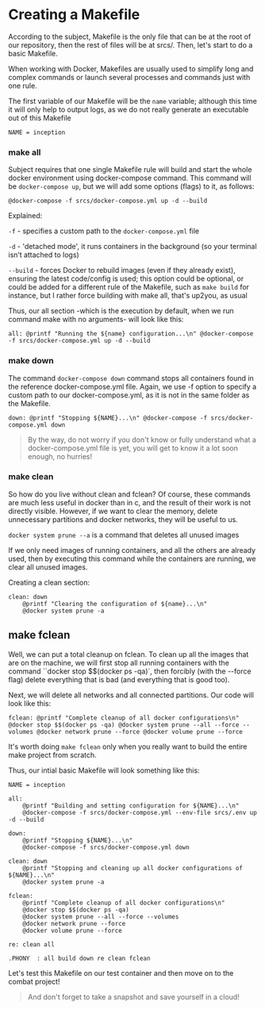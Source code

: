 # Creating a Makefile

According to the subject, Makefile is the only file that can be at the root of our repository, then the rest of files will be at srcs/. Then, let's start to do a basic Makefile.

When working with Docker, Makefiles are usually used to simplify long and complex commands or launch several processes and commands just with one rule.

The first variable of our Makefile will be the `name` variable; although this time it will only help to output logs, as we do not really generate an executable out of this Makefile

`NAME = inception`

### make all

Subject requires that one single Makefile rule will build and start the whole docker environment using docker-compose command. This command will be `docker-compose up`, but we will add some options (flags) to it, as follows:

`@docker-compose -f srcs/docker-compose.yml up -d --build`

Explained:

`-f` - specifies a custom path to the `docker-compose.yml` file

`-d` - 'detached mode', it runs containers in the background (so your terminal isn’t attached to logs)

`--build` - forces Docker to rebuild images (even if they already exist), ensuring the latest code/config is used; this option could be optional, or could be added for a different rule of the Makefile, such as ``make build`` for instance, but I rather force building with make all, that's up2you, as usual

Thus, our all section -which is the execution by default, when we run command make with no arguments- will look like this:

``
all:
@printf "Running the ${name} configuration...\n"
	@docker-compose -f srcs/docker-compose.yml up -d --build
``

### make down

The command ``docker-compose down`` command stops all containers found in the reference docker-compose.yml file. Again, we use -f option to specify a custom path to our docker-compose.yml, as it is not in the same folder as the Makefile.

``
down:
	@printf "Stopping ${NAME}...\n"
	@docker-compose -f srcs/docker-compose.yml down
``

> By the way, do not worry if you don't know or fully understand what a docker-compose.yml file is yet, you will get to know it a lot soon enough, no hurries!

### make clean

So how do you live without clean and fclean? Of course, these commands are much less useful in docker than in c, and the result of their work is not directly visible. However, if we want to clear the memory, delete unnecessary partitions and docker networks, they will be useful to us.

``docker system prune --a`` is a command that deletes all unused images

If we only need images of running containers, and all the others are already used, then by executing this command while the containers are running, we clear all unused images.

Creating a clean section:

```
clean: down
	@printf "Clearing the configuration of ${name}...\n"
	@docker system prune -a
```

## make fclean

Well, we can put a total cleanup on fclean. To clean up all the images that are on the machine, we will first stop all running containers with the command ``docker stop $$(docker ps -qa)`, then forcibly (with the --force flag) delete everything that is bad (and everything that is good too).

Next, we will delete all networks and all connected partitions. Our code will look like this:

``
fclean:
@printf "Complete cleanup of all docker configurations\n"
	@docker stop $$(docker ps -qa)
	@docker system prune --all --force --volumes
	@docker network prune --force
	@docker volume prune --force
``

It's worth doing `make fclean` only when you really want to build the entire make project from scratch.

Thus, our intial basic Makefile will look something like this:

```
NAME = inception

all:
	@printf "Building and setting configuration for ${NAME}...\n"
	@docker-compose -f srcs/docker-compose.yml --env-file srcs/.env up -d --build

down:
	@printf "Stopping ${NAME}...\n"
	@docker-compose -f srcs/docker-compose.yml down

clean: down
	@printf "Stopping and cleaning up all docker configurations of ${NAME}...\n"
	@docker system prune -a

fclean:
	@printf "Complete cleanup of all docker configurations\n"
	@docker stop $$(docker ps -qa)
	@docker system prune --all --force --volumes
	@docker network prune --force
	@docker volume prune --force

re:	clean all

.PHONY	: all build down re clean fclean

```

Let's test this Makefile on our test container and then move on to the combat project!

> And don't forget to take a snapshot and save yourself in a cloud!
